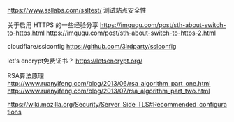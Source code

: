 https://www.ssllabs.com/ssltest/ 测试站点安全性

关于启用 HTTPS 的一些经验分享
https://imququ.com/post/sth-about-switch-to-https.html
https://imququ.com/post/sth-about-switch-to-https-2.html

cloudflare/sslconfig
https://github.com/3irdparty/sslconfig

let's encrypt免费证书？
https://letsencrypt.org/

RSA算法原理
http://www.ruanyifeng.com/blog/2013/06/rsa_algorithm_part_one.html
http://www.ruanyifeng.com/blog/2013/07/rsa_algorithm_part_two.html


https://wiki.mozilla.org/Security/Server_Side_TLS#Recommended_configurations

